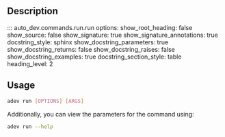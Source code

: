 ## Description

::: auto_dev.commands.run.run
    options:
      show_root_heading: false
      show_source: false
      show_signature: true
      show_signature_annotations: true
      docstring_style: sphinx
      show_docstring_parameters: true
      show_docstring_returns: false
      show_docstring_raises: false
      show_docstring_examples: true
      docstring_section_style: table
      heading_level: 2

## Usage

```bash
adev run [OPTIONS] [ARGS]
```

Additionally, you can view the parameters for the command using:
```bash
adev run --help
```

